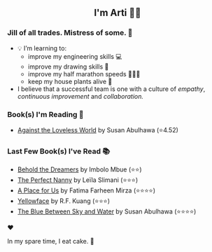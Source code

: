 <div align="center">
  
  ## I'm Arti 👋🏽
  
</div>
  
### Jill of all trades. Mistress of some. 👑

- 💡 I’m learning to:
  - improve my engineering skills 💻
  - improve my drawing skills 🎨
  - improve my half marathon speeds 🏃🏽‍♀️
  - keep my house plants alive 🌱
- I believe that a successful team is one with a culture of _empathy_, _continuous improvement_ and _collaboration._


### Book(s) I'm Reading 📖
<!-- GOODREADS-LIST:START -->
- [Against the Loveless World](https://www.goodreads.com/review/show/6530048981?utm_medium=api&utm_source=rss) by Susan Abulhawa (⭐️4.52)
<!-- GOODREADS-LIST:END -->

### Last Few Book(s) I've Read 📚
<!-- GOODREADS-READ-LIST:START -->
- [Behold the Dreamers](https://www.goodreads.com/review/show/6744276337?utm_medium=api&utm_source=rss) by Imbolo Mbue (⭐⭐)
- [The Perfect Nanny](https://www.goodreads.com/review/show/5543775637?utm_medium=api&utm_source=rss) by Leïla Slimani (⭐⭐⭐)
- [A Place for Us](https://www.goodreads.com/review/show/2904723313?utm_medium=api&utm_source=rss) by Fatima Farheen Mirza (⭐⭐⭐⭐)
- [Yellowface](https://www.goodreads.com/review/show/6576397382?utm_medium=api&utm_source=rss) by R.F. Kuang (⭐⭐⭐)
- [The Blue Between Sky and Water](https://www.goodreads.com/review/show/6497708668?utm_medium=api&utm_source=rss) by Susan Abulhawa (⭐⭐⭐⭐)
<!-- GOODREADS-READ-LIST:END -->
❤️

In my spare time, I eat cake. 🍰
